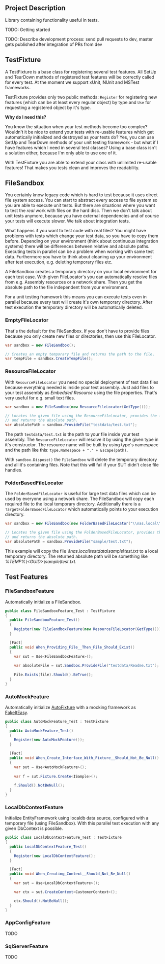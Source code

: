 ## Project Description ##

Library containing functionality useful in tests.

TODO: Getting started

TODO: Describe development process: send pull requests to dev, master gets published after integration of PRs from dev

## TestFixture ##

A TestFixture is a base class for registering several test features. All SetUp and TearDown methods of registered test features will be correctly called for every test. At the moment we support xUnit, NUnit and MSTest frameworks.

TestFixture provides only two public methods: `Register` for registering new features (which can be at least every regular object) by type and `Use` for requesting a registered object by it's type.

**Why do I need this?**

You know the situation when your test methods become too complex? Wouldn't it be nice to extend your tests with re-usable features which get automatically initialized and destroyed as your tests do? Yes, you can use SetUp and TearDown methods of your unit testing framework - but what if I have features which I need in several test classes? Using a base class isn't a solution either, because I'm only able to use one of it.

With TestFixture you are able to extend your class with unlimited re-usable features! That makes you tests clean and improves the readability.

## FileSandbox ##

You certainly know legacy code which is hard to test because it uses direct file system access. You can start to abstract every access to file system so you are able to execute unit tests. But there are situations where you want to test the *real* work with files on the hard disc. Then we don't talk about unit tests anymore, because you have external dependencies and of course your tests will execute slower. We talk about integration tests.

What happens if you want to test code with real files? You might have problems with tests which change your test data, so you have to copy them before. Depending on your environment (think about continuous integration systems) there will be differences between relative and absolute paths. Executing tests in parallel can be a problem when working with same test data. Furthermore you have to think about cleaning up your environment after test execution, e.g. deleting temporary files etc.

A FileSandbox creates a temporary directory on your local environment for each test case. With given FileLocator's you can automatically resolve files from e.g. Assembly resources or a network share. Then you get the absolute path to the file independent from your environment.

For a unit testing framework this means you can execute tests even in parallel because every test will create it's own temporary directory. After test execution the temporary directory will be automatically deleted.

### EmptyFileLocator ###

That's the default for the FileSandbox. If you don't have to provide files because you only create new files or directories, then use this FileLocator.

```csharp
var sandbox = new FileSandbox();

// Creates an empty temporary file and returns the path to the file.
var tempFile = sandbox.CreateTempFile();
```

### ResourceFileLocator ###

With `ResourceFileLocator` you need no special deployment of test data files because everything needed is inside your test assembly. Just add files to your test assembly as *Embedded Resource* using the file properties. That's very useful for e.g. small text files.

```csharp
var sandbox = new FileSandbox(new ResourceFileLocator(GetType()));

// Locates the given file using the ResourceFileLocator, provides the file in the sandbox
// and returns the absolute path.
var absolutePath = sandbox.ProvideFile("testdata/test.txt");
```

The path `testdata/test.txt` is the path to your file inside your test assembly. The `ResourceFileLocator` will resolve it by using the given type in it's constructor. The resource name will be built by using type's namespace and the path like this: `type.Namespace + "." + Escape(path)`.

With `sandbox.Dispose()` the `FileSandbox` will delete the temporary directory and all it's containing files. Note that this will fail if your SUT didn't close file handles.

### FolderBasedFileLocator ###

The `FolderBasedFileLocator` is useful for large test data files which can be used by everyone using a network share. The FileSandbox will copy each required file to the local temporary directory. Additionally there is a `TargetFolderBasedFileLocator` which automatically points to your execution directory.

```csharp
var sandbox = new FileSandbox(new FolderBasedFileLocator("\\nas.local\\testdata"));

// Locates the given file using the FolderBasedFileLocator, provides the file in the sandbox
// and returns the absolute path.
var absolutePath = sandbox.ProvideFile("sample/test.txt");
```

This example will copy the file *\\\nas.local\testdata\sample\test.txt* to a local temporary directory. The returned absolute path will be something like *%TEMP%\\&lt;GUID&gt;\sample\test.txt*.

## Test Features ##

### FileSandboxFeature ###

Automatically initialize a FileSandbox.

```csharp
public class FileSandboxFeature_Test : TestFixture
{
  public FileSandboxFeature_Test()
  {
    Register(new FileSandboxFeature(new ResourceFileLocator(GetType())));
  }

  [Fact]
  public void When_Providing_File__Then_File_Should_Exist()
  {
    var sut = Use<FileSandboxFeature>();
    
    var absoluteFile = sut.Sandbox.ProvideFile("testdata/Readme.txt");
	  
    File.Exists(file).Should().BeTrue();
  }
}
```

### AutoMockFeature ###

Automatically initialize [AutoFixture](https://github.com/AutoFixture/AutoFixture) with a mocking framework as [FakeItEasy](https://github.com/FakeItEasy/FakeItEasy).

```csharp
public class AutoMockFeature_Test : TestFixture
{
  public AutoMockFeature_Test()
  {
    Register(new AutoMockFeature());
  }

  [Fact]
  public void When_Create_Interface_With_Fixture__Should_Not_Be_Null()
  {
    var sut = Use<AutoMockFeature>();
    
    var f = sut.Fixture.Create<ISample>();
	  
    f.Should().NotBeNull();
  }
}
```

### LocalDbContextFeature ###

Initialize EntityFramework using localdb data source, configured with a temporary file (using FileSandbox). With this parallel test execution with any given DbContext is possible.

```csharp
public class LocalDbContextFeature_Test : TestFixture
{
  public LocalDbContextFeature_Test()
  {
    Register(new LocalDbContextFeature();
  }

  [Fact]
  public void When_Creating_Context__Should_Not_Be_Null()
  {
    var sut = Use<LocalDbContextFeature>();

    var ctx = sut.CreateContext<CustomerContext>();

    ctx.Should().NotBeNull();
  }
}
```

### AppConfigFeature ###

TODO

### SqlServerFeature ###

TODO 
